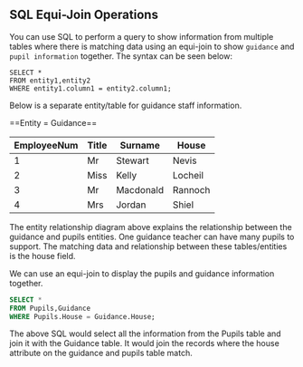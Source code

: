 ## SQL Equi-Join Operations

You can use SQL to perform a query to show information from multiple tables where there is matching data using an equi-join to show `guidance` and `pupil information` together. The syntax can be seen below:

```pseudocode title="Equi-Join Syntax" linenums="1"
SELECT *
FROM entity1,entity2
WHERE entity1.column1 = entity2.column1;
```

Below is a separate entity/table for guidance staff information. 

==Entity = Guidance==

| EmployeeNum | Title | Surname   | House
| ------------| ----- | --------- | -----
| 1           | Mr    | Stewart   | Nevis
| 2           | Miss  | Kelly     | Locheil
| 3           | Mr    | Macdonald | Rannoch
| 4           | Mrs   | Jordan    | Shiel

The entity relationship diagram above explains the relationship between the guidance and pupils entities. One guidance teacher can have many pupils to support. The matching data and relationship between these tables/entities is the house field.

We can use an equi-join to display the pupils and guidance information together. 

```sql title="Equi-Joins" linenums="1"
SELECT * 
FROM Pupils,Guidance
WHERE Pupils.House = Guidance.House;
```

The above SQL would select all the information from the Pupils table and join it with the Guidance table. It would join the records where the house attribute on the guidance and pupils table match. 